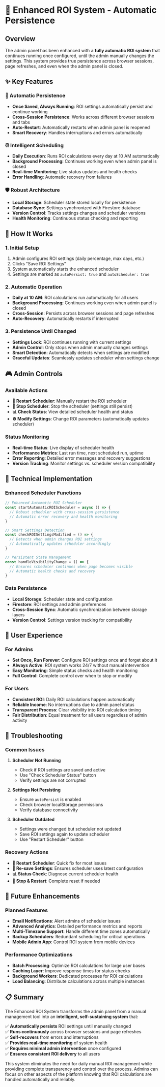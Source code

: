 # 🚀 Enhanced ROI System - Automatic Persistence

## Overview
The admin panel has been enhanced with a **fully automatic ROI system** that continues running once configured, until the admin manually changes the settings. This system provides true persistence across browser sessions, page refreshes, and even when the admin panel is closed.

## ✨ Key Features

### 🔄 Automatic Persistence
- **Once Saved, Always Running**: ROI settings automatically persist and continue working
- **Cross-Session Persistence**: Works across different browser sessions and tabs
- **Auto-Restart**: Automatically restarts when admin panel is reopened
- **Smart Recovery**: Handles interruptions and errors automatically

### ⏰ Intelligent Scheduling
- **Daily Execution**: Runs ROI calculations every day at 10 AM automatically
- **Background Processing**: Continues working even when admin panel is closed
- **Real-time Monitoring**: Live status updates and health checks
- **Error Handling**: Automatic recovery from failures

### 🛡️ Robust Architecture
- **Local Storage**: Scheduler state stored locally for persistence
- **Database Sync**: Settings synchronized with Firestore database
- **Version Control**: Tracks settings changes and scheduler versions
- **Health Monitoring**: Continuous status checking and reporting

## 🎯 How It Works

### 1. Initial Setup
1. Admin configures ROI settings (daily percentage, max days, etc.)
2. Clicks "Save ROI Settings"
3. System automatically starts the enhanced scheduler
4. Settings are marked as `autoPersist: true` and `autoScheduler: true`

### 2. Automatic Operation
- **Daily at 10 AM**: ROI calculations run automatically for all users
- **Background Processing**: Continues working even when admin panel is closed
- **Cross-Session**: Persists across browser sessions and page refreshes
- **Auto-Recovery**: Automatically restarts if interrupted

### 3. Persistence Until Changed
- **Settings Lock**: ROI continues running with current settings
- **Admin Control**: Only stops when admin manually changes settings
- **Smart Detection**: Automatically detects when settings are modified
- **Graceful Updates**: Seamlessly updates scheduler when settings change

## 🎮 Admin Controls

### Available Actions
- **🔄 Restart Scheduler**: Manually restart the ROI scheduler
- **🛑 Stop Scheduler**: Stop the scheduler (settings still persist)
- **📊 Check Status**: View detailed scheduler health and status
- **⚙️ Modify Settings**: Change ROI parameters (automatically updates scheduler)

### Status Monitoring
- **Real-time Status**: Live display of scheduler health
- **Performance Metrics**: Last run time, next scheduled run, uptime
- **Error Reporting**: Detailed error messages and recovery suggestions
- **Version Tracking**: Monitor settings vs. scheduler version compatibility

## 🔧 Technical Implementation

### Enhanced Scheduler Functions
```javascript
// Enhanced Automatic ROI Scheduler
const startAutomaticROIScheduler = async () => {
  // Robust scheduler with cross-session persistence
  // Automatic error recovery and health monitoring
}

// Smart Settings Detection
const checkROISettingsModified = () => {
  // Detects when admin changes ROI settings
  // Automatically updates scheduler accordingly
}

// Persistent State Management
const handleVisibilityChange = () => {
  // Ensures scheduler continues when page becomes visible
  // Automatic health checks and recovery
}
```

### Data Persistence
- **Local Storage**: Scheduler state and configuration
- **Firestore**: ROI settings and admin preferences
- **Cross-Session Sync**: Automatic synchronization between storage layers
- **Version Control**: Settings version tracking for compatibility

## 📱 User Experience

### For Admins
- **Set Once, Run Forever**: Configure ROI settings once and forget about it
- **Always Active**: ROI system works 24/7 without manual intervention
- **Easy Monitoring**: Simple status checks and health monitoring
- **Full Control**: Complete control over when to stop or modify

### For Users
- **Consistent ROI**: Daily ROI calculations happen automatically
- **Reliable Income**: No interruptions due to admin panel status
- **Transparent Process**: Clear visibility into ROI calculation timing
- **Fair Distribution**: Equal treatment for all users regardless of admin activity

## 🚨 Troubleshooting

### Common Issues
1. **Scheduler Not Running**
   - Check if ROI settings are saved and active
   - Use "Check Scheduler Status" button
   - Verify settings are not corrupted

2. **Settings Not Persisting**
   - Ensure `autoPersist` is enabled
   - Check browser localStorage permissions
   - Verify database connectivity

3. **Scheduler Outdated**
   - Settings were changed but scheduler not updated
   - Save ROI settings again to update scheduler
   - Use "Restart Scheduler" button

### Recovery Actions
- **🔄 Restart Scheduler**: Quick fix for most issues
- **💾 Re-save Settings**: Ensures scheduler uses latest configuration
- **📊 Status Check**: Diagnose current scheduler health
- **🛑 Stop & Restart**: Complete reset if needed

## 🔮 Future Enhancements

### Planned Features
- **Email Notifications**: Alert admins of scheduler issues
- **Advanced Analytics**: Detailed performance metrics and reports
- **Multi-Timezone Support**: Handle different time zones automatically
- **Backup Schedulers**: Redundant scheduling for critical operations
- **Mobile Admin App**: Control ROI system from mobile devices

### Performance Optimizations
- **Batch Processing**: Optimize ROI calculations for large user bases
- **Caching Layer**: Improve response times for status checks
- **Background Workers**: Dedicated processes for ROI calculations
- **Load Balancing**: Distribute calculations across multiple instances

## 📋 Summary

The Enhanced ROI System transforms the admin panel from a manual management tool into an **intelligent, self-sustaining system** that:

✅ **Automatically persists** ROI settings until manually changed  
✅ **Runs continuously** across browser sessions and page refreshes  
✅ **Self-recovers** from errors and interruptions  
✅ **Provides real-time monitoring** of system health  
✅ **Requires minimal admin intervention** once configured  
✅ **Ensures consistent ROI delivery** to all users  

This system eliminates the need for daily manual ROI management while providing complete transparency and control over the process. Admins can focus on other aspects of the platform knowing that ROI calculations are handled automatically and reliably.
